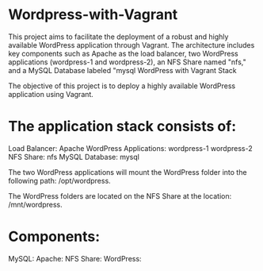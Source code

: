 # Wordpress-with-Vagrant
This project aims to facilitate the deployment of a robust and highly available WordPress application through Vagrant. The architecture includes key components such as Apache as the load balancer, two WordPress applications (wordpress-1 and wordpress-2), an NFS Share named "nfs," and a MySQL Database labeled "mysql
WordPress with Vagrant Stack

The objective of this project is to deploy a highly available WordPress application using Vagrant.

# The application stack consists of:

Load Balancer: Apache
WordPress Applications:
wordpress-1
wordpress-2
NFS Share: nfs
MySQL Database: mysql

The two WordPress applications will mount the WordPress folder into the following path: /opt/wordpress.

The WordPress folders are located on the NFS Share at the location: /mnt/wordpress.

# Components:

MySQL:
Apache:
NFS Share:
WordPress:
